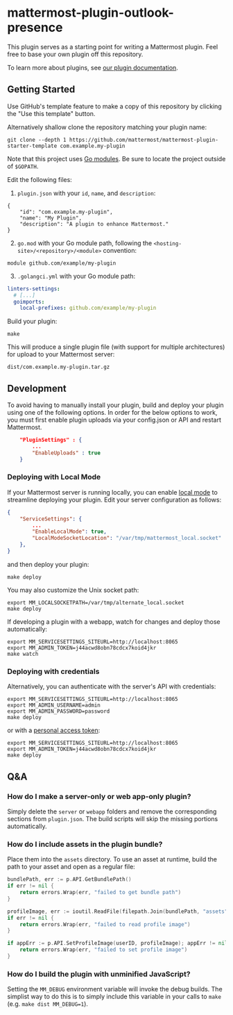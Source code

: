 # mattermost-plugin-outlook-presence

This plugin serves as a starting point for writing a Mattermost plugin. Feel free to base your own plugin off this repository.

To learn more about plugins, see [our plugin documentation](https://developers.mattermost.com/extend/plugins/).

## Getting Started
Use GitHub's template feature to make a copy of this repository by clicking the "Use this template" button.

Alternatively shallow clone the repository matching your plugin name:
```
git clone --depth 1 https://github.com/mattermost/mattermost-plugin-starter-template com.example.my-plugin
```

Note that this project uses [Go modules](https://github.com/golang/go/wiki/Modules). Be sure to locate the project outside of `$GOPATH`.

Edit the following files:
1. `plugin.json` with your `id`, `name`, and `description`:
```
{
    "id": "com.example.my-plugin",
    "name": "My Plugin",
    "description": "A plugin to enhance Mattermost."
}
```

2. `go.mod` with your Go module path, following the `<hosting-site>/<repository>/<module>` convention:
```
module github.com/example/my-plugin
```

3. `.golangci.yml` with your Go module path:
```yml
linters-settings:
  # [...]
  goimports:
    local-prefixes: github.com/example/my-plugin
```

Build your plugin:
```
make
```

This will produce a single plugin file (with support for multiple architectures) for upload to your Mattermost server:

```
dist/com.example.my-plugin.tar.gz
```

## Development

To avoid having to manually install your plugin, build and deploy your plugin using one of the following options. In order for the below options to work, you must first enable plugin uploads via your config.json or API and restart Mattermost.

```json
    "PluginSettings" : {
        ...
        "EnableUploads" : true
    }
```

### Deploying with Local Mode

If your Mattermost server is running locally, you can enable [local mode](https://docs.mattermost.com/administration/mmctl-cli-tool.html#local-mode) to streamline deploying your plugin. Edit your server configuration as follows:

```json
{
    "ServiceSettings": {
        ...
        "EnableLocalMode": true,
        "LocalModeSocketLocation": "/var/tmp/mattermost_local.socket"
    },
}
```

and then deploy your plugin:
```
make deploy
```

You may also customize the Unix socket path:
```
export MM_LOCALSOCKETPATH=/var/tmp/alternate_local.socket
make deploy
```

If developing a plugin with a webapp, watch for changes and deploy those automatically:
```
export MM_SERVICESETTINGS_SITEURL=http://localhost:8065
export MM_ADMIN_TOKEN=j44acwd8obn78cdcx7koid4jkr
make watch
```

### Deploying with credentials

Alternatively, you can authenticate with the server's API with credentials:
```
export MM_SERVICESETTINGS_SITEURL=http://localhost:8065
export MM_ADMIN_USERNAME=admin
export MM_ADMIN_PASSWORD=password
make deploy
```

or with a [personal access token](https://docs.mattermost.com/developer/personal-access-tokens.html):
```
export MM_SERVICESETTINGS_SITEURL=http://localhost:8065
export MM_ADMIN_TOKEN=j44acwd8obn78cdcx7koid4jkr
make deploy
```

## Q&A

### How do I make a server-only or web app-only plugin?

Simply delete the `server` or `webapp` folders and remove the corresponding sections from `plugin.json`. The build scripts will skip the missing portions automatically.

### How do I include assets in the plugin bundle?

Place them into the `assets` directory. To use an asset at runtime, build the path to your asset and open as a regular file:

```go
bundlePath, err := p.API.GetBundlePath()
if err != nil {
    return errors.Wrap(err, "failed to get bundle path")
}

profileImage, err := ioutil.ReadFile(filepath.Join(bundlePath, "assets", "profile_image.png"))
if err != nil {
    return errors.Wrap(err, "failed to read profile image")
}

if appErr := p.API.SetProfileImage(userID, profileImage); appErr != nil {
    return errors.Wrap(err, "failed to set profile image")
}
```

### How do I build the plugin with unminified JavaScript?
Setting the `MM_DEBUG` environment variable will invoke the debug builds. The simplist way to do this is to simply include this variable in your calls to `make` (e.g. `make dist MM_DEBUG=1`).
